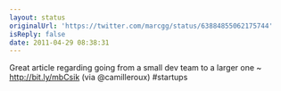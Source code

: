 ```yaml
---
layout: status
originalUrl: 'https://twitter.com/marcgg/status/63884855062175744'
isReply: false
date: 2011-04-29 08:38:31
---
```


Great article regarding going from a small dev team to a larger one ~ http://bit.ly/mbCsik (via @camilleroux) #startups
